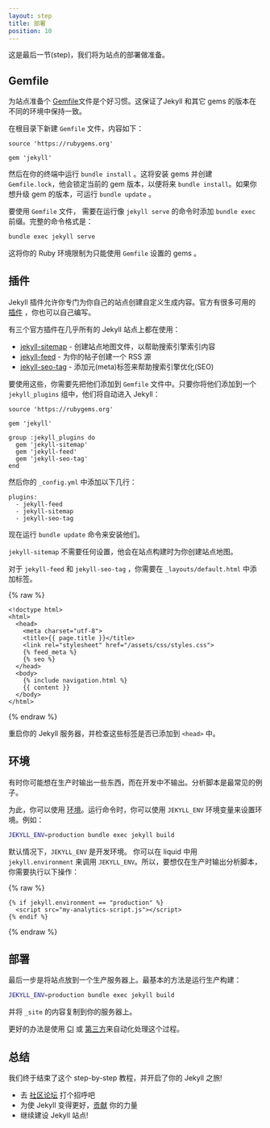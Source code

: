 ```yaml
---
layout: step
title: 部署
position: 10
---
```

这是最后一节(step)，我们将为站点的部署做准备。 

## Gemfile

为站点准备个 [Gemfile](/docs/ruby-101/#gemfile)文件是个好习惯。这保证了Jekyll 和其它 gems 的版本在不同的环境中保持一致。

在根目录下新建 `Gemfile` 文件，内容如下：

```
source 'https://rubygems.org'

gem 'jekyll'
```

然后在你的终端中运行 `bundle install` 。这将安装 gems 并创建 `Gemfile.lock`，他会锁定当前的 gem 版本，以便将来 `bundle install`。如果你想升级 gem 的版本，可运行 `bundle update` 。

要使用 `Gemfile` 文件， 需要在运行像 `jekyll serve` 的命令时添加 `bundle exec` 前缀。完整的命令格式是：

```bash
bundle exec jekyll serve
```

这将你的 Ruby 环境限制为只能使用 `Gemfile` 设置的 gems 。

## 插件

Jekyll 插件允许你专门为你自己的站点创建自定义生成内容。官方有很多可用的 [插件](/docs/plugins/) ，你也可以自己编写。

有三个官方插件在几乎所有的 Jekyll 站点上都在使用：

* [jekyll-sitemap](https://github.com/jekyll/jekyll-sitemap) - 创建站点地图文件，以帮助搜索引擎索引内容
* [jekyll-feed](https://github.com/jekyll/jekyll-feed) - 为你的帖子创建一个 RSS 源
* [jekyll-seo-tag](https://github.com/jekyll/jekyll-seo-tag) - 添加元(meta)标签来帮助搜索引擎优化(SEO)

要使用这些，你需要先把他们添加到 `Gemfile` 文件中。只要你将他们添加到一个 `jekyll_plugins` 组中，他们将自动进入 Jekyll：

```
source 'https://rubygems.org'

gem 'jekyll'

group :jekyll_plugins do
  gem 'jekyll-sitemap'
  gem 'jekyll-feed'
  gem 'jekyll-seo-tag'
end
```

然后你的 `_config.yml` 中添加以下几行：

```
plugins:
  - jekyll-feed
  - jekyll-sitemap
  - jekyll-seo-tag
```

现在运行 `bundle update` 命令来安装他们。

`jekyll-sitemap` 不需要任何设置，他会在站点构建时为你创建站点地图。

对于 `jekyll-feed` 和 `jekyll-seo-tag` ，你需要在
`_layouts/default.html` 中添加标签。

{% raw %}
```liquid
<!doctype html>
<html>
  <head>
    <meta charset="utf-8">
    <title>{{ page.title }}</title>
    <link rel="stylesheet" href="/assets/css/styles.css">
    {% feed_meta %}
    {% seo %}
  </head>
  <body>
    {% include navigation.html %}
    {{ content }}
  </body>
</html>
```
{% endraw %}

重启你的 Jekyll 服务器，并检查这些标签是否已添加到 `<head>` 中。

## 环境

有时你可能想在生产时输出一些东西，而在开发中不输出。分析脚本是最常见的例子。

为此，你可以使用 [环境](/docs/configuration/environments/)。运行命令时，你可以使用 `JEKYLL_ENV` 环境变量来设置环境。例如：

```bash
JEKYLL_ENV=production bundle exec jekyll build
```

默认情况下，`JEKYLL_ENV` 是开发环境。 你可以在 liquid 中用 `jekyll.environment` 来调用 `JEKYLL_ENV`。所以，要想仅在生产时输出分析脚本，你需要执行以下操作：

{% raw %}
```liquid
{% if jekyll.environment == "production" %}
  <script src="my-analytics-script.js"></script>
{% endif %}
```
{% endraw %}

## 部署

最后一步是将站点放到一个生产服务器上。最基本的方法是运行生产构建：

```bash
JEKYLL_ENV=production bundle exec jekyll build
```

并将 `_site` 的内容复制到你的服务器上。

更好的办法是使用 [CI](/docs/deployment/automated/)
或 [第三方](/docs/deployment/third-party/)来自动化处理这个过程。

## 总结

我们终于结束了这个 step-by-step 教程，并开启了你的 Jekyll 之旅!

* 去 [社区论坛](https://talk.jekyllrb.com) 打个招呼吧
* 为使 Jekyll 变得更好，[贡献](/docs/contributing/) 你的力量
* 继续建设 Jekyll 站点!
